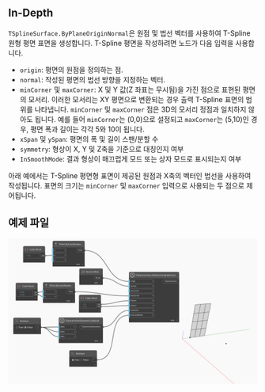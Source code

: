 <!--- Autodesk.DesignScript.Geometry.TSpline.TSplineSurface.ByPlaneOriginNormal --->
<!--- DWYJGQGBW2MD57NAYFKR3UEMPTHASLR2IV2X2SUK3OKI35GCEVHQ --->
## In-Depth
`TSplineSurface.ByPlaneOriginNormal`은 원점 및 법선 벡터를 사용하여 T-Spline 원형 평면 표면을 생성합니다. T-Spline 평면을 작성하려면 노드가 다음 입력을 사용합니다.
- `origin`: 평면의 원점을 정의하는 점.
- `normal`: 작성된 평면의 법선 방향을 지정하는 벡터.
- `minCorner` 및 `maxCorner`: X 및 Y 값(Z 좌표는 무시됨)을 가진 점으로 표현된 평면의 모서리. 이러한 모서리는 XY 평면으로 변환되는 경우 출력 T-Spline 표면의 범위를 나타냅니다. `minCorner` 및 `maxCorner` 점은 3D의 모서리 정점과 일치하지 않아도 됩니다. 예를 들어 `minCorner`는 (0,0)으로 설정되고 `maxCorner`는 (5,10)인 경우, 평면 폭과 길이는 각각 5와 10이 됩니다.
- `xSpan` 및 `ySpan`: 평면의 폭 및 길이 스팬/분할 수
- `symmetry`: 형상이 X, Y 및 Z축을 기준으로 대칭인지 여부
- `InSmoothMode`: 결과 형상이 매끄럽게 모드 또는 상자 모드로 표시되는지 여부

아래 예에서는 T-Spline 평면형 표면이 제공된 원점과 X축의 벡터인 법선을 사용하여 작성됩니다. 표면의 크기는 `minCorner` 및 `maxCorner` 입력으로 사용되는 두 점으로 제어됩니다.

## 예제 파일

![Example](./DWYJGQGBW2MD57NAYFKR3UEMPTHASLR2IV2X2SUK3OKI35GCEVHQ_img.jpg)
